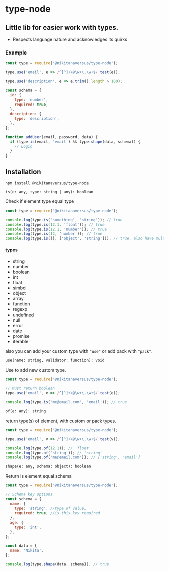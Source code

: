 # type-node

## Little lib for easier work with types.

- Respects language nature and acknowledges its quirks

### Example

```javascript
const type = require('@nikitanaversus/type-node');

type.use('email', e => /^[^]+\@\w+\.\w+$/.test(e));

type.use('description', e => e.trim().length > 100);

const schema = {
  id: {
    type: 'number',
    required: true,
  },
  description: {
    type: 'description',
  },
};

function addUser(email, password, data) {
  if (type.is(email, 'email') && type.shape(data, schema)) {
    // Logic
  }
}
```

## Installation

```
npm install @nikitanaversus/type-node
```

`is(e: any, type: string | any): boolean`

Check if element type equal type

```javascript
const type = require('@nikitanaversus/type-node');

console.log(type.is('something', 'string')); // true
console.log(type.is(12.1, 'float')); // true
console.log(type.is(12.1, 'number')); // true
console.log(type.is(12, 'number')); // true
console.log(type.is({}, ['object', 'string'])); // true, also have multiple mode
```

#### types

- string
- number
- boolean
- int
- float
- simbol
- object
- array
- function
- regexp
- undefined
- null
- error
- date
- promise
- iterable

also you can add your custom type with `"use"` or add pack with `"pack"`.

`use(name: string, validator: function): void`

Use to add new custom type.

```javascript
const type = require('@nikitanaversus/type-node');

// Must return boolean
type.use('email', e => /^[^]+\@\w+\.\w+$/.test(e));

console.log(type.is('me@email.com', 'email')); // true
```

`of(e: any): string`

return type(s) of element, with custom or pack types.

```javascript
const type = require('@nikitanaversus/type-node');

type.use('email', v => /^[^]+\@\w+\.\w+$/.test(v));

console.log(type.of(12.1)); // 'float'
console.log(type.of('string')); // 'string'
console.log(type.of('me@email.com')); // ['string', 'email']
```

`shape(e: any, schema: object): boolean`

Return is element equal schema

```javascript
const type = require('@nikitanaversus/type-node');

// Schema key options
const schema = {
  name: {
    type: 'string', //type of value,
    required: true, //is this key required
  },
  age: {
    type: 'int',
  },
};

const data = {
  name: 'Nikita',
};

console.log(type.shape(data, schema)); // true
```
